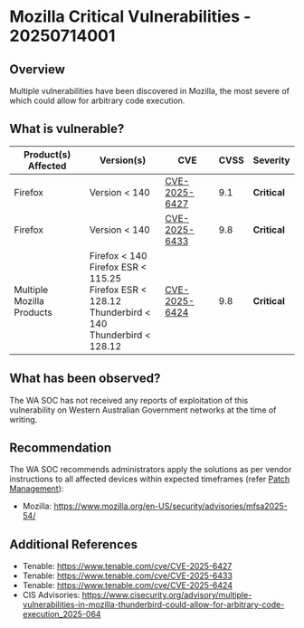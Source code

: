 # Mozilla Critical Vulnerabilities - 20250714001

## Overview

Multiple vulnerabilities have been discovered in Mozilla, the most severe of which could allow for arbitrary code execution. 

## What is vulnerable?

| Product(s) Affected | Version(s) | CVE                                                                                                                                      | CVSS         | Severity                                                       |
| ------------------- | ---------- | ---------------------------------------------------------------------------------------------------------------------------------------- | ------------ | -------------------------------------------------------------- |
| Firefox     | Version < 140    | [CVE-2025-6427](https://nvd.nist.gov/vuln/detail/CVE-2025-6427)                                                                        | 9.1          | **Critical**                                   |
| Firefox     | Version < 140    | [CVE-2025-6433](https://nvd.nist.gov/vuln/detail/CVE-2025-6433)                                                                        | 9.8          | **Critical**                                   |
| Multiple Mozilla Products     | Firefox < 140 <br> Firefox ESR < 115.25 <br> Firefox ESR < 128.12 <br> Thunderbird < 140 <br> Thunderbird < 128.12    | [CVE-2025-6424](https://nvd.nist.gov/vuln/detail/CVE-2025-6424)                                                                        | 9.8         | **Critical**                                   |


## What has been observed?

The WA SOC has not received any reports of exploitation of this vulnerability on Western Australian Government networks at the time of writing.

## Recommendation

The WA SOC recommends administrators apply the solutions as per vendor instructions to all affected devices within expected timeframes (refer [Patch Management](../guidelines/patch-management.md)):

- Mozilla: <https://www.mozilla.org/en-US/security/advisories/mfsa2025-54/>

## Additional References

- Tenable: <https://www.tenable.com/cve/CVE-2025-6427>
- Tenable: <https://www.tenable.com/cve/CVE-2025-6433>
- Tenable: <https://www.tenable.com/cve/CVE-2025-6424>
- CIS Advisories: <https://www.cisecurity.org/advisory/multiple-vulnerabilities-in-mozilla-thunderbird-could-allow-for-arbitrary-code-execution_2025-064>

